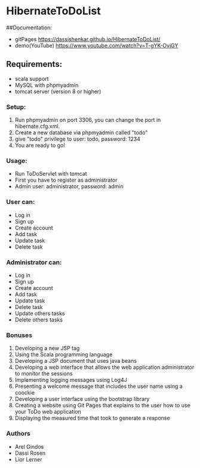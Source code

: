 # HibernateToDoList

##Documentation:
* gitPages https://dassishenkar.github.io/HibernateToDoList/
* demo(YouTube) https://www.youtube.com/watch?v=T-gYK-OvjGY

## Requirements:
* scala support
* MySQL with phpmyadmin
* tomcat server (version 8 or higher)
  
 ### Setup:
 1. Run phpmyadmin on port 3306, you can change the port in hibernate.cfg.xml.
 2. Create a new database via phpmyadmin called "todo" 
 3. give "todo" privilege to user: todo, password: 1234
 4. You are ready to go!
 
 ### Usage:
 * Run ToDoServlet with tomcat 
 * First you have to register as administrator
 * Admin user: administrator, password: admin
 
 ### User can:
 * Log in
 * Sign up
 * Create account
 * Add task
 * Update task
 * Delete task
 
 ### Administrator can:
 * Log in
 * Sign up
 * Create account
 * Add task
 * Update task
 * Delete task
 * Update others tasks
 * Delete others tasks
 
 ### Bonuses
 1. Developing a new JSP tag 
 2. Using the Scala programming language
 3. Developing a JSP document that uses java beans
 4. Developing a web interface that allows the web application administrator to monitor the sessions
 5. Implementing logging messages using Log4J
 6. Presenting a welcome message that includes the user name using a coockie
 7. Developing a user interface using the bootstrap library
 8. Creating a website using Git Pages that explains to the user how to use your ToDo web application
 9. Displaying the measured time that took to generate a response
 
 ### Authors
 * Arel Gindos
 * Dassi Rosen
 * Lior Lerner
 
